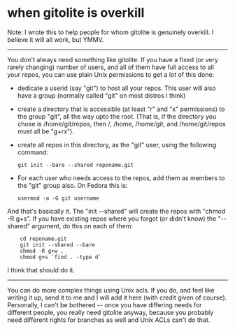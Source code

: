 # when gitolite is overkill

Note: I wrote this to help people for whom gitolite is genuinely overkill.  I
believe it will all work, but YMMV.

----

You don't always need something like gitolite.  If you have a fixed (or very
rarely changing) number of users, and all of them have full access to all your
repos, you can use plain Unix permissions to get a lot of this done:

  * dedicate a userid (say "git") to host all your repos.  This user will also
    have a group (normally called "git" on most distros I think)

  * create a directory that is accessible (at least "r" and "x" permissions)
    to the group "git", all the way upto the root.  (That is, if the directory
    you chose is /home/git/repos, then /, /home, /home/git, and
    /home/git/repos must all be "g+rx").

  * create all repos in this directory, as the "git" user, using the following
    command:

        git init --bare --shared reponame.git

  * For each user who needs access to the repos, add them as members to the
    "git" group also.  On Fedora this is:

        usermod -a -G git username

And that's basically it.  The "init --shared" will create the repos with
"chmod -R g+s".  If you have existing repos where you forgot (or didn't know)
the "--shared" argument, do this on each of them:

        cd reponame.git
        git init --shared --bare
        chmod -R g+w .
        chmod g+s `find . -type d`

I think that should do it.

----

You can do more complex things using Unix acls.  If you do, and feel like
writing it up, send it to me and I will add it here (with credit given of
course).  Personally, I can't be bothered -- once you have differing needs for
different people, you really need gitolite anyway, because you probably need
different rights for branches as well and Unix ACLs can't do that.
